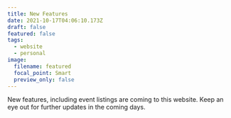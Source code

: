 ```yaml
---
title: New Features
date: 2021-10-17T04:06:10.173Z
draft: false
featured: false
tags:
  - website
  - personal
image:
  filename: featured
  focal_point: Smart
  preview_only: false
---
```

New features, including event listings are coming to this website. Keep an eye out for further updates in the coming days.